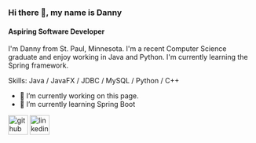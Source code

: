 ### Hi there 👋, my name is Danny
#### Aspiring Software Developer

I'm Danny from St. Paul, Minnesota. I'm a recent Computer Science graduate and enjoy working in Java and Python. I'm currently learning the Spring framework.

Skills: Java / JavaFX / JDBC / MySQL / Python / C++

- 🔭 I’m currently working on this page. 
- 🌱 I’m currently learning Spring Boot 


[<img src='https://cdn.jsdelivr.net/npm/simple-icons@3.0.1/icons/github.svg' alt='github' height='40'>](https://github.com/dtiern5)  [<img src='https://cdn.jsdelivr.net/npm/simple-icons@3.0.1/icons/linkedin.svg' alt='linkedin' height='40'>](https://www.linkedin.com/in/danny-tierney/)  
